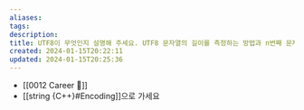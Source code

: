 ```yaml
---
aliases: 
tags: 
description:
title: UTF8이 무엇인지 설명해 주세요. UTF8 문자열의 길이를 측정하는 방법과 n번째 문자를 가져오는 방법에 대해서도 설명해주세요
created: 2024-01-15T20:22:11
updated: 2024-01-15T20:25:36
---
```

- [[0012 Career 💼]]
- [[string {C++}#Encoding]]으로 가세요
